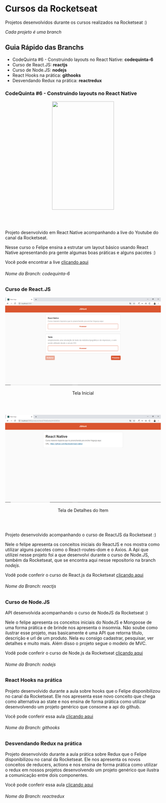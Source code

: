 # Cursos da Rocketseat
Projetos desenvolvidos durante os cursos realizados na Rocketseat :)

_Cada projeto é uma branch_

## Guia Rápido das Branchs

<ul>
  <li>CodeQuinta #6 - Construindo layouts no React Native: <b>codequinta-6</b></li>
  <li>Curso de React.JS: <b>reactjs</b></li>
  <li>Curso de Node.JS: <b>nodejs</b></li>
  <li>React Hooks na prática: <b>githooks</b></li>
  <li>Desvendando Redux na prática: <b>reactredux</b></li>
 </ul>

### __CodeQuinta #6 - Construindo layouts no React Native__
<p align="center">
  <img src="https://github.com/raissaqueiroz/rocketseat/blob/master/screenshots/codequinta-6/Tela%20%C3%9Anica.jpeg" width=200 height=350/>
</p>
<br><br> 
<p>Projeto desenvolvido em React Native acompanhando a live do Youtube do canal da Rocketseat.</p>

Nesse curso o Felipe ensina a estrutar um layout básico usando React Native apresentando pra gente algumas boas práticas e alguns pacotes :)

Você pode encontrar a live [clicando aqui](https://www.youtube.com/watch?v=Q7gT462aBU0&list=PL85ITvJ7FLojBfY7TifCq7P417AZdsP4k&index=7&t=0s)

###### _Nome da Branch: codequinta-6_

### __Curso de React.JS__

![](https://github.com/raissaqueiroz/rocketseat/blob/master/screenshots/reactjs/Tela%20Inicial.png)
<p align="center"> Tela Inicial </p>
<br><br>

![](https://github.com/raissaqueiroz/rocketseat/blob/master/screenshots/reactjs/Tela%20de%20Detalhes.png)
<p align="center"> Tela de Detalhes do Item </p>
<br><br> 
<p>Projeto desenvolvido acompanhando o curso de ReactJS da Rocketseat :)</p>

Nele o felipe apresenta os conceitos iniciais do ReactJS e nos mostra como utilizar alguns pacotes como o React-routes-dom e o Axios. A Api que utilizei nesse projeto foi a que desenvolvi durante o curso de Node.JS, também da Rocketseat, que se encontra aqui nesse repositorio na branch _nodejs_.

Vodê pode conferir o curso de React.js da Rocketseat [clicando aqui](https://rocketseat.com.br/starter)

###### _Nome da Branch: reactjs_


### __Curso de Node.JS__

<p>API desenvolvida acompanhando o curso de NodeJS da Rocketseat :)</p>

Nele o felipe apresenta os conceitos iniciais do NodeJS e Mongoose de uma forma prática e de brinde nos apresenta o insomnia. Não soube como ilustrar esse projeto, mas basicamente é uma API que retorna titulo, descrição e url de um produto. Nela eu consigo cadastrar, pesquisar, ver detalhes e muito mais. Além disso o projeto segue o modelo de MVC.

Vodê pode conferir o curso de Node.js da Rocketseat [clicando aqui](https://rocketseat.com.br/starter)

###### _Nome da Branch: nodejs_

### __React Hooks na prática__

Projeto desenvolvido durante a aula sobre hooks que o Felipe disponibilizou no canal da Rocketseat. Ele nos apresenta esse novo conceito que chega como alternativa ao state e nos ensina de forma prática como utilizar desenvolvendo um projeto genérico que consome a api do github.

Você pode conferir essa aula [clicando aqui](https://www.youtube.com/watch?v=6WB16wZS61c)

###### _Nome da Branch: githooks_

### __Desvendando Redux na prática__

Projeto desenvolvido durante a aula prática sobre Redux que o Felipe disponibilizou no canal da Rocketseat. Ele nos apresenta os novos conceitos de reducers, actions e nos ensina de forma prática como utilizar o redux em nossos projetos desenvolvendo um projeto genérico que ilustra a comunicação entre dois componentes.

Você pode conferir essa aula [clicando aqui](https://www.youtube.com/watch?v=u99tNt3TZf8)

###### _Nome da Branch: reactredux_
